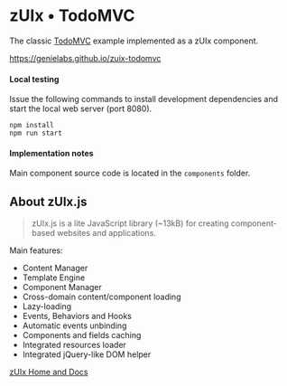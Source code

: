 # zUIx • TodoMVC

The classic [TodoMVC](http://todomvc.com/) example implemented as a zUIx component.

https://genielabs.github.io/zuix-todomvc

#### Local testing

Issue the following commands to install development dependencies
and start the local web server (port 8080).

```shell
npm install
npm run start
```

#### Implementation notes

Main component source code is located in the `components` folder.


## About zUIx.js

> zUIx.js is a lite JavaScript library (~13kB) for creating component-based websites and applications.

Main features:
- Content Manager
- Template Engine
- Component Manager
- Cross-domain content/component loading
- Lazy-loading
- Events, Behaviors and Hooks
- Automatic events unbinding
- Components and fields caching
- Integrated resources loader
- Integrated jQuery-like DOM helper

[zUIx Home and Docs](https://genielabs.github.io/zuix)
